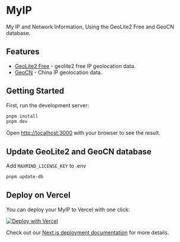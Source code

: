 # MyIP

My IP and Network Information, Using the GeoLite2 Free and GeoCN database.

## Features

- [GeoLite2 Free](https://dev.maxmind.com/geoip/geolite2-free-geolocation-data) - geolite2 free IP geolocation data.
- [GeoCN](https://github.com/ljxi/GeoCN) - China IP geolocation data.

## Getting Started

First, run the development server:

```bash
pnpm install
pnpm dev
```

Open [http://localhost:3000](http://localhost:3000) with your browser to see the result.

## Update GeoLite2 and GeoCN database

Add `MAXMIND_LICENSE_KEY` to .env

```bash
pnpm update-db
```

## Deploy on Vercel

You can deploy your MyIP to Vercel with one click:

[![Deploy with Vercel](https://vercel.com/button)](https://vercel.com/import/project?template=https://github.com/copilot-is/myip)

Check out our [Next.js deployment documentation](https://nextjs.org/docs/deployment) for more details.
